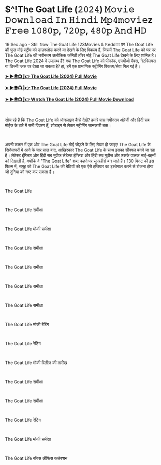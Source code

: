 <h1 style="text-align: left;">$^!The Goat Life (𝟸𝟶𝟸𝟺) 𝙼𝚘𝚟𝚒𝚎 𝙳𝚘𝚠𝚗𝚕𝚘𝚊𝚍 𝙸𝚗 𝙷𝚒𝚗𝚍𝚒 𝙼𝚙𝟺𝚖𝚘𝚟𝚒𝚎z 𝙵𝚛𝚎𝚎 𝟷𝟶𝟾𝟶𝚙, 𝟽𝟸𝟶𝚙, 𝟺𝟾𝟶𝚙 𝙰𝚗𝚍 H𝙳</h1><p>19 Sec ago - Still 𝙽ow The Goat Life 123Mo𝚟ies &amp; 𝚁edd𝙸t पर The Goat Life की फुल मोई स्ट्रीम को डाउनलोड करने या देखने के लिए विकल्प हैं, जिसमें The Goat Life को घर पर The Goat Life की नवीनतम अलौकिक कॉमेडी हॉरर मोई The Goat Life देखने के लिए शामिल है। The Goat Life 2024 में उपलब्ध है? क्या The Goat Life को पीकॉक, एचबीओ मैक्स, नेटफ्लिक्स या डिज्नी प्लस पर देखा जा सकता है? हां, हमें एक प्रामाणिक स्ट्रीमिंग विकल्प/सेवा मिल गई है।&nbsp;</p><p><a href="https://tinyurl.com/yc3n5f9e" target="_blank"><b>➤ ►🌍📺📱👉 The Goat Life (2024) F𝚞ll Mo𝚟ie</b></a></p><p><a href="https://tinyurl.com/34x62997" target="_blank"><b>➤ ►🌍📺📱👉 The Goat Life (2024) F𝚞ll Mo𝚟ie</b></a></p><p><a href="https://tinyurl.com/yc3n5f9e" target="_blank"><b>➤ ►🌍📺📱👉 W𝚊tch The Goat Life (2024) F𝚞ll Mo𝚟ie Downl𝚘ad</b></a></p><p><br /></p><p>सोच रहे हैं कि The Goat Life को ऑनलाइन कैसे देखें? हमारे पास नवीनतम अंग्रेजी और हिंदी सब मोईज़ के बारे में सभी विवरण हैं, शोटाइम से लेकर स्ट्रीमिंग जानकारी तक।</p><p><br /></p><p>अपनी कतार में एक और The Goat Life मोई जोड़ने के लिए तैयार हो जाइए! The Goat Life के सिनेमाघरों में आने के चार साल बाद, आखिरकार The Goat Life के साथ इसका सीक्वल बनने जा रहा है। लेटेस्ट इंग्लिश और हिंदी सब मूवीज लेटेस्ट इंग्लिश और हिंदी सब मूवीज और उसके पालक भाई-बहनों को दिखाती है, क्योंकि वे "The Goat Life" शब्द कहने पर सुपरहीरो बन जाते हैं। 130 मिनट की इस फिल्म में, समूह को The Goat Life की बेटियों को एक ऐसे हथियार का इस्तेमाल करने से रोकना होगा जो दुनिया को नष्ट कर सकता है।</p><p><br /></p><p>The Goat Life</p><p><br /></p><p>The Goat Life समीक्षा</p><p><br /></p><p>The Goat Life मोकी समीक्षा</p><p><br /></p><p>The Goat Life समीक्षा</p><p><br /></p><p>The Goat Life समीक्षा</p><p><br /></p><p>The Goat Life समीक्षा</p><p><br /></p><p>The Goat Life समीक्षा</p><p><br /></p><p>The Goat Life मोकी रेटिंग</p><p><br /></p><p>The Goat Life रेटिंग</p><p><br /></p><p>The Goat Life मोकी रिलीज़ की तारीख</p><p><br /></p><p>The Goat Life समीक्षा</p><p><br /></p><p>The Goat Life समीक्षा</p><p><br /></p><p>The Goat Life रेटिंग</p><p><br /></p><p>The Goat Life मोकी समीक्षा</p><p><br /></p><p>The Goat Life बॉक्स ऑफिस कलेक्शन</p>
